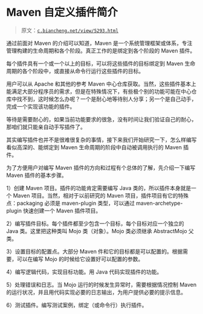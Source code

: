 # Maven 自定义插件简介

> 原文：[`c.biancheng.net/view/5293.html`](http://c.biancheng.net/view/5293.html)

通过前面对 Maven 的介绍可以知道，Maven 是一个系统管理框架或体系，专注管理构建的生命周期和各个阶段。真正工作的是绑定到各个阶段的 Maven 插件。

每个插件具有一个或一个以上的目标，可以将这些插件的目标绑定到 Maven 生命周期的各个阶段中，或直接从命令行运行这些插件的目标。

用户可以从 Apache 和其他的参考 Maven 中心仓库获取。当然，这些插件基本上能满足大部分程序员的需求，但是在特殊情况下，有些极个别的功能可能在中心仓库中找不到，这时候怎么办呢？一个是耐心地等待别人分享；另一个是自己动手，完成一个实现该功能的插件。

等待是需要耐心的，如果当前功能要求的很急，没有时间让我们验证自己的耐心，那咱们就只能亲自动手写插件了。

其实编写插件也并不是很难很复杂的事情，接下来我们开始研究一下，怎么样编写看似高深的、能绑定到 Maven 生命周期的阶段中自动被调用执行的 Maven 插件。

为了方便用户对编写 Maven 插件的方向和过程有个总体的了解，先介绍一下编写 Maven 插件的基本步骤。

1）创建 Maven 项目。插件的功能肯定需要编写 Java 类的，所以插件本身就是一个 Maven 项目。当然，相对于以前研究的 Maven 项目，插件项目有它的特殊点：packaging 必须是 maven-plugin 类型，可以通过 maven-archetype-plugin 快速创建一个 Maven 插件项目。

2）编写插件目标。每个插件都至少包含一个目标，每个目标对应一个独立的 Java 类。这里把这种类叫 Mojo 类（对象）。Mojo 类必须继承 AbstractMojo 父类。

3）设置目标的配置点。大部分 Maven 件和它的目标都是可以配置的。根据需要，可以在编写 Mojo 的时候给它设置好可以配置的参数。

4）编写逻辑代码，实现目标功能。用 Java 代码实现插件的功能。

5）处理错误和日志。当 Mojo 运行的时候发生异常时，需要根据情况控制 Maven 的运行状况，并且用代码实现必要的日志输出，为用户提供必要的提示信息。

6）测试插件。编写测试案例，绑定（或命令行）执行插件。